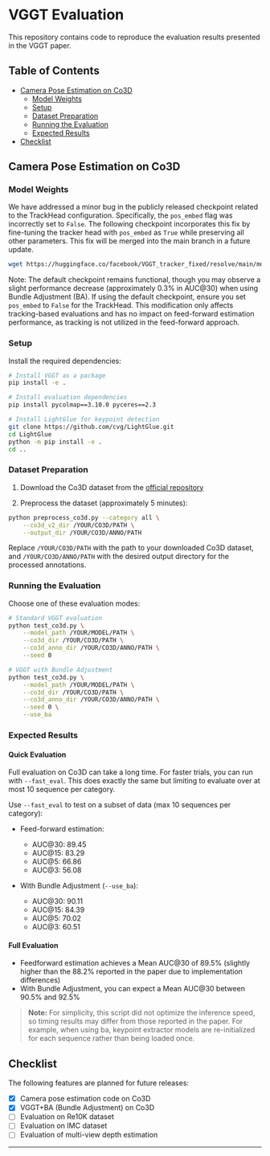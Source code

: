 # VGGT Evaluation

This repository contains code to reproduce the evaluation results presented in the VGGT paper.

## Table of Contents

- [Camera Pose Estimation on Co3D](#camera-pose-estimation-on-co3d)
  - [Model Weights](#model-weights)
  - [Setup](#setup)
  - [Dataset Preparation](#dataset-preparation)
  - [Running the Evaluation](#running-the-evaluation)
  - [Expected Results](#expected-results)
- [Checklist](#checklist)

## Camera Pose Estimation on Co3D

### Model Weights

We have addressed a minor bug in the publicly released checkpoint related to the TrackHead configuration. Specifically, the `pos_embed` flag was incorrectly set to `False`. The following checkpoint incorporates this fix by fine-tuning the tracker head with `pos_embed` as `True` while preserving all other parameters. This fix will be merged into the main branch in a future update.

```bash
wget https://huggingface.co/facebook/VGGT_tracker_fixed/resolve/main/model_tracker_fixed_e20.pt
```

Note: The default checkpoint remains functional, though you may observe a slight performance decrease (approximately 0.3% in AUC@30) when using Bundle Adjustment (BA). If using the default checkpoint, ensure you set `pos_embed` to `False` for the TrackHead. This modification only affects tracking-based evaluations and has no impact on feed-forward estimation performance, as tracking is not utilized in the feed-forward approach.

### Setup

Install the required dependencies:

```bash
# Install VGGT as a package
pip install -e .

# Install evaluation dependencies
pip install pycolmap==3.10.0 pyceres==2.3

# Install LightGlue for keypoint detection
git clone https://github.com/cvg/LightGlue.git
cd LightGlue
python -m pip install -e .
cd ..
```

### Dataset Preparation

1. Download the Co3D dataset from the [official repository](https://github.com/facebookresearch/co3d)

2. Preprocess the dataset (approximately 5 minutes):
```bash
python preprocess_co3d.py --category all \
    --co3d_v2_dir /YOUR/CO3D/PATH \
    --output_dir /YOUR/CO3D/ANNO/PATH
```

   Replace `/YOUR/CO3D/PATH` with the path to your downloaded Co3D dataset, and `/YOUR/CO3D/ANNO/PATH` with the desired output directory for the processed annotations.

### Running the Evaluation

Choose one of these evaluation modes:

```bash
# Standard VGGT evaluation
python test_co3d.py \
    --model_path /YOUR/MODEL/PATH \
    --co3d_dir /YOUR/CO3D/PATH \
    --co3d_anno_dir /YOUR/CO3D/ANNO/PATH \
    --seed 0

# VGGT with Bundle Adjustment
python test_co3d.py \
    --model_path /YOUR/MODEL/PATH \
    --co3d_dir /YOUR/CO3D/PATH \
    --co3d_anno_dir /YOUR/CO3D/ANNO/PATH \
    --seed 0 \
    --use_ba
```

   


### Expected Results

#### Quick Evaluation
Full evaluation on Co3D can take a long time. For faster trials, you can run with ```--fast_eval```. This does exactly the same but limiting to evaluate over at most 10 sequence per category.

Use `--fast_eval` to test on a subset of data (max 10 sequences per category):

- Feed-forward estimation:
  - AUC@30: 89.45
  - AUC@15: 83.29
  - AUC@5: 66.86
  - AUC@3: 56.08

- With Bundle Adjustment (`--use_ba`):
  - AUC@30: 90.11
  - AUC@15: 84.39
  - AUC@5: 70.02
  - AUC@3: 60.51

#### Full Evaluation

- Feedforward estimation achieves a Mean AUC@30 of 89.5% (slightly higher than the 88.2% reported in the paper due to implementation differences)
- With Bundle Adjustment, you can expect a Mean AUC@30 between 90.5% and 92.5%

> **Note:** For simplicity, this script did not optimize the inference speed, so timing results may differ from those reported in the paper. For example, when using ba, keypoint extractor models are re-initialized for each sequence rather than being loaded once.

## Checklist

The following features are planned for future releases:

- [x] Camera pose estimation code on Co3D
- [x] VGGT+BA (Bundle Adjustment) on Co3D
- [ ] Evaluation on Re10K dataset
- [ ] Evaluation on IMC dataset
- [ ] Evaluation of multi-view depth estimation

---
